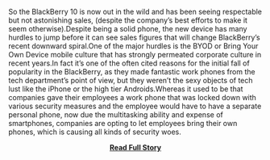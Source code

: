 <p>So the BlackBerry 10 is now out in the wild and has been seeing respectable but not astonishing sales, (despite the company’s best efforts to make it seem otherwise).Despite being a solid phone, the new device has many hurdles to jump before it can see sales figures that will change BlackBerry’s recent downward spiral.One of the major hurdles is the BYOD or Bring Your Own Device mobile culture that has strongly permeated corporate culture in recent years.In fact it’s one of the often cited reasons for the initial fall of popularity in the BlackBerry, as they made fantastic work phones from the tech department’s point of view, but they weren’t the sexy objects of tech lust like the iPhone or the high tier Androids.Whereas it used to be that companies gave their employees a work phone that was locked down with various security measures and the employee would have to have a separate personal phone, now due the multitasking ability and expense of smartphones, companies are opting to let employees bring their own phones, which is causing all kinds of security woes.</p>
<center><p><a href="http://www.kumulos.com/2013/02/11/byod-kumulos-backend-as-a-service/" style='padding:25px; font-sze:18px; font-weight: bold;'>Read Full Story</a></p></center>
